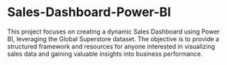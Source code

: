 # Sales-Dashboard-Power-BI
This project focuses on creating a dynamic Sales Dashboard using Power BI, leveraging the Global Superstore dataset. The objective is to provide a structured framework and resources for anyone interested in visualizing sales data and gaining valuable insights into business performance.
